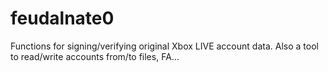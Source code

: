 # feudalnate0
Functions for signing/verifying original Xbox LIVE account data. Also a tool to read/write accounts from/to files, FA…
